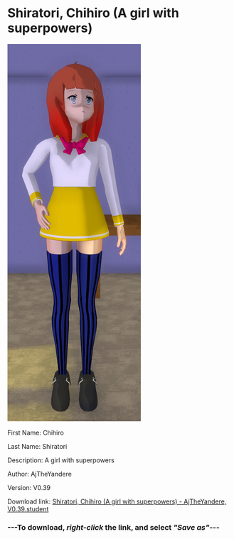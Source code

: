 # Shiratori, Chihiro (A girl with superpowers)

<img src = "https://raw.githubusercontent.com/Arbiter1223/Daigaku-Gurashi-Custom-Students/master/Students/Files/Shiratori%2C%20Chihiro%20(A%20girl%20with%20superpowers).png">

First Name: Chihiro

Last Name: Shiratori

Description: A girl with superpowers

Author: AjTheYandere

Version: V0.39

Download link: <a href="https://raw.githubusercontent.com/Arbiter1223/Daigaku-Gurashi-Custom-Students/master/Students/Files/Shiratori%2C%20Chihiro%20(A%20girl%20with%20superpowers)%20-%20AjTheYandere%2C%20V0.39.student">Shiratori, Chihiro (A girl with superpowers) - AjTheYandere, V0.39.student</a>

### ---**To download, _right-click_ the link, and select _"Save as"_**---
